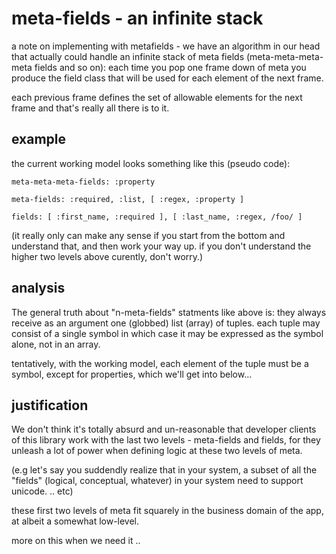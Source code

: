 # meta-fields - an infinite stack

a note on implementing with metafields - we have an algorithm in our
head that actually could handle an infinite stack of meta fields
(meta-meta-meta-meta fields and so on): each time you pop one frame
down of meta you produce the field class that will be used for each
element of the next frame.

each previous frame defines the set of allowable elements for the next
frame and that's really all there is to it.

## example

the current working model looks something like this (pseudo code):

    meta-meta-meta-fields: :property

    meta-fields: :required, :list, [ :regex, :property ]

    fields: [ :first_name, :required ], [ :last_name, :regex, /foo/ ]

(it really only can make any sense if you start from the bottom
and understand that, and then work your way up. if you don't understand
the higher two levels above curently, don't worry.)

## analysis

The general truth about "n-meta-fields" statments like above is:
they always receive as an argument one (globbed) list (array) of
tuples. each tuple may consist of a single symbol in which case it
may be expressed as the symbol alone, not in an array.

tentatively, with the working model, each element of the tuple must
be a symbol, except for properties, which we'll get into below...

## justification

We don't think it's totally absurd and un-reasonable that developer
clients of this library work with the last two levels - meta-fields
and fields, for they unleash a lot of power when defining logic at
these two levels of meta.

(e.g let's say you suddendly realize that in your system, a subset
of all the "fields" (logical, conceptual, whatever) in your system
need to support unicode. .. etc)

these first two levels of meta fit squarely in the business domain
of the app, at albeit a somewhat low-level.

more on this when we need it ..
